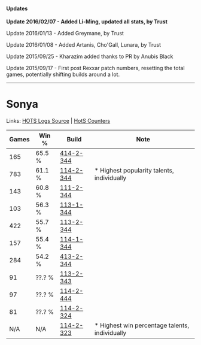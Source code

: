 #### Updates
**Update 2016/02/07 - Added Li-Ming, updated all stats, by Trust**

Update 2016/01/13 - Added Greymane, by Trust

Update 2016/01/08 - Added Artanis, Cho'Gall, Lunara, by Trust

Update 2015/09/25 - Kharazim added thanks to PR by Anubis Black

Update 2015/09/17 - First post Rexxar patch numbers, resetting the total games, potentially shifting builds around a lot.

***

# Sonya

Links: [HOTS Logs Source](https://www.hotslogs.com/Sitewide/HeroDetails?Hero=Sonya) | [HotS Counters](http://hotscounters.com/#/hero/Sonya)

Games  | Win %  | Build     | Note
-----  | -----  | -----     | ----
165    | 65.5 % | [414-2-344](http://www.heroesfire.com/hots/talent-calculator/sonya#ryk8) | 
783    | 61.1 % | [114-2-344](http://www.heroesfire.com/hots/talent-calculator/sonya#gWJ8) | * Highest popularity talents, individually
143    | 60.8 % | [111-2-344](http://www.heroesfire.com/hots/talent-calculator/sonya#gO-O) | 
103    | 56.3 % | [113-1-344](http://www.heroesfire.com/hots/talent-calculator/sonya#gTdG) | 
422    | 55.7 % | [113-2-344](http://www.heroesfire.com/hots/talent-calculator/sonya#gTsu) | 
157    | 55.4 % | [114-1-344](http://www.heroesfire.com/hots/talent-calculator/sonya#gW3W) | 
284    | 54.2 % | [413-2-344](http://www.heroesfire.com/hots/talent-calculator/sonya#rwHu) | 
91     | ??.? % | [113-2-343](http://www.heroesfire.com/hots/talent-calculator/sonya#gTst) | 
97     | ??.? % | [114-2-444](http://www.heroesfire.com/hots/talent-calculator/sonya#gWKi) | 
81     | ??.? % | [114-2-324](http://www.heroesfire.com/hots/talent-calculator/sonya#gWIq) | 
N/A    | N/A    | [114-2-323](http://www.heroesfire.com/hots/talent-calculator/sonya#gWIp) | * Highest win percentage talents, individually
